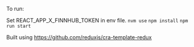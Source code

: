 To run:

Set REACT_APP_X_FINNHUB_TOKEN in env file.
`nvm use`
`npm install`
`npm run start`

Built using https://github.com/reduxjs/cra-template-redux
